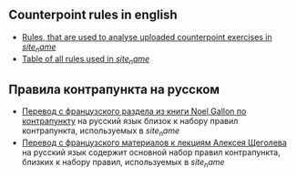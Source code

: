 ## Counterpoint rules in english

- <a href="md/pdf/Artinfuser_Counterpoint_rules.pdf" target="_blank">Rules, that are used to analyse uploaded counterpoint exercises in $site_name$</a>
- <a href='https://docs.google.com/spreadsheets/d/1Qv6xwMnbqW60VqO5ktlE2p3VyU49xr_LbBYCPUZi7Ho/edit?usp=sharing' target=_blank>Table of all rules used in $site_name$</a>

## Правила контрапункта на русском

- <a href="md/pdf/Gallon-ru.pdf" target="_blank">Перевод с французского раздела из книги Noel Gallon по контрапункту</a> на русский язык близок к набору правил контрапункта, используемых в $site_name$
- <a href="md/pdf/Shegolev-Counterpoint-manual.pdf" target="_blank">Перевод с французского материалов к лекциям Алексея Щеголева</a> на русский язык содержит основной набор правил контрапункта, близких к набору правил, используемых в $site_name$
